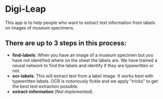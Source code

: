 # Digi-Leap
This app is to help people who want to extract text information from labels on images of
museum specimens.

## There are up to 3 steps in this process:
* **find-labels**: When you have an image of a museum specimen but you have not
identified where on the sheet the labels are. We have trained a neural network to
find the labels and identify if they are typewritten or not.
* **ocr-labels**: This will extract text from a label image. It works best with
typewritten labels. OCR is notoriously fickle and we apply "tricks" to get the best
text extraction possible.
* **extract-information** (_Not implemented_).
